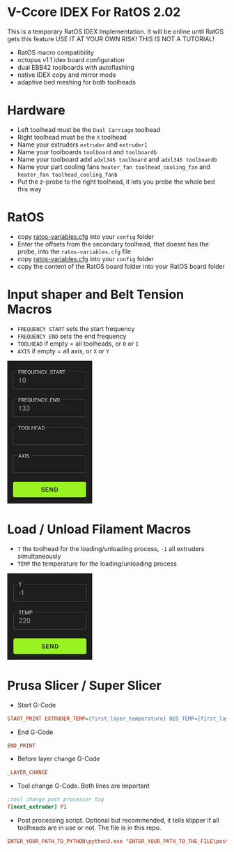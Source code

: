 # V-Ccore IDEX For RatOS 2.02
This is a temporary RatOS IDEX Implementation. It will be online until RatOS gets this feature
USE IT AT YOUR OWN RISK! THIS IS NOT A TUTORIAL! 
- RatOS macro compatibility 
- octopus v1.1 idex board configuration 
- dual EBB42 toolboards with autoflashing
- native IDEX copy and mirror mode 
- adaptive bed meshing for both toolheads

# Hardware
- Left toolhead must be the ```Dual Carriage``` toolhead
- Right toolhead must be the ```X``` toolhead
- Name your extruders ```extruder``` and ```extruder1```
- Name your toolboards ```toolboard``` and ```toolboardb```
- Name your toolboard adxl ```adxl345 toolboard``` and ```adxl345 toolboardb```
- Name your part cooling fans ```heater_fan toolhead_cooling_fan``` and ```heater_fan toolhead_cooling_fanb```
- Put the z-probe to the right toolhead, it lets you probe the whole bed this way

# RatOS
- copy [ratos-variables.cfg](/klipper_config/ratos-variables.cfg) into your ```config``` folder
- Enter the offsets from the secondary toolhead, that doesnt has the probe, into the ```ratos-variables.cfg``` file 
- copy [ratos-variables.cfg](/klipper_config/ratos-variables.cfg) into your ```config``` folder
- copy the content of the RatOS board folder into your RatOS board folder

# Input shaper and Belt Tension Macros

- ```FREQUENCY START``` sets the start frequency
- ```FREQUENCY END``` sets the end frequency
- ```TOOLHEAD``` if empty = all toolheads, or ```0``` or ```1```
- ```AXIS``` if empty = all axis, or ```X``` or ```Y```

<img src="https://github.com/HelgeKeck/vcore-idex/blob/main/img/shaper.jpg" alt="" width="195"/>

# Load / Unload Filament Macros

- ```T``` the toolhead for the loading/unloading process, ```-1``` all extruders simultaneously 
- ```TEMP``` the temperature for the loading/unloading process

<img src="https://github.com/HelgeKeck/vcore-idex/blob/main/img/load_filament.jpg" alt="" width="195"/>

# Prusa Slicer / Super Slicer

- Start G-Code
```ini
START_PRINT EXTRUDER_TEMP={first_layer_temperature} BED_TEMP={first_layer_bed_temperature} X0={first_layer_print_min[0]} Y0={first_layer_print_min[1]} X1={first_layer_print_max[0]} Y1={first_layer_print_max[1]} EXTRUDER_OTHER_LAYER_TEMP={temperature} INITIAL_TOOL={initial_tool}
```

- End G-Code
```ini
END_PRINT
```

- Before layer change G-Code
```ini
_LAYER_CHANGE
```

- Tool change G-Code. 
Both lines are important
```ini
;tool change post processor tag
T[next_extruder] P1
```

- Post processing script. 
Optional but recommended, it tells klipper if all toolheads are in use or not. The file is in this repo.
```ini
ENTER_YOUR_PATH_TO_PYTHON\python3.exe "ENTER_YOUR_PATH_TO_THE_FILE\postprocessor.py"
```
